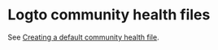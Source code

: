 # Logto community health files

See [Creating a default community health file](https://docs.github.com/en/communities/setting-up-your-project-for-healthy-contributions/creating-a-default-community-health-file).
